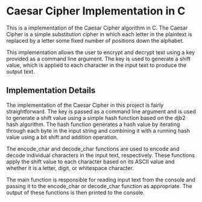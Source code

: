 # Caesar Cipher Implementation in C

This is a implementation of the Caesar Cipher algorithm in C. The Caesar Cipher is a simple substitution cipher in which each letter in the plaintext is replaced by a letter some fixed number of positions down the alphabet.

This implementation allows the user to encrypt and decrypt text using a key provided as a command line argument. The key is used to generate a shift value, which is applied to each character in the input text to produce the output text.


## Implementation Details

The implementation of the Caesar Cipher in this project is fairly straightforward. The key is passed as a command line argument and is used to generate a shift value using a simple hash function based on the djb2 hash algorithm. The hash function generates a hash value by iterating through each byte in the input string and combining it with a running hash value using a bit shift and addition operation.

The encode_char and decode_char functions are used to encode and decode individual characters in the input text, respectively. These functions apply the shift value to each character based on its ASCII value and whether it is a letter, digit, or whitespace character.

The main function is responsible for reading input text from the console and passing it to the encode_char or decode_char function as appropriate. The output of these functions is then printed to the console.
